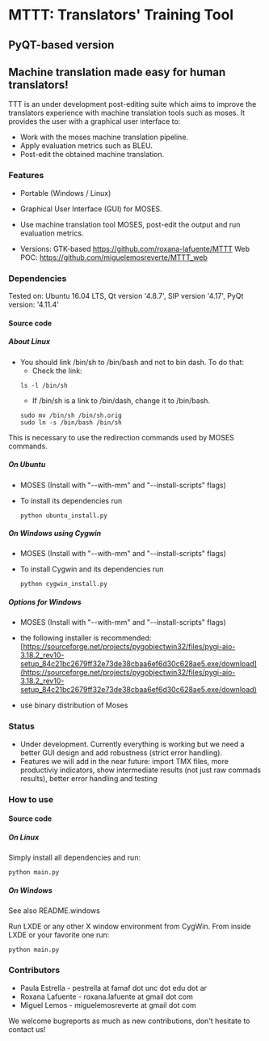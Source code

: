 
# MTTT: Translators' Training Tool
## PyQT-based version


## Machine translation made easy for human translators!
TTT is an under development post-editing suite which aims to improve the translators experience with machine translation tools such as moses. It provides the user with a graphical user interface to:

- Work with the moses machine translation pipeline.
- Apply evaluation metrics such as BLEU.
- Post-edit the obtained machine translation.



### Features
- Portable (Windows / Linux)
- Graphical User Interface (GUI) for MOSES.
- Use machine translation tool MOSES, post-edit the output and run evaluation metrics.

- Versions: 
GTK-based https://github.com/roxana-lafuente/MTTT
Web POC: https://github.com/miguelemosreverte/MTTT_web

### Dependencies
Tested on: Ubuntu 16.04 LTS, Qt version '4.8.7', SIP version '4.17', PyQt version: '4.11.4'

#### Source code

##### About Linux
- You should link /bin/sh to /bin/bash and not to bin dash. To do that:
	- Check the link:
	```
	ls -l /bin/sh
	```
	- If /bin/sh is a link to /bin/dash, change it to /bin/bash.
	```
	sudo mv /bin/sh /bin/sh.orig
	sudo ln -s /bin/bash /bin/sh
	```
This is necessary to use the redirection commands used by MOSES commands.


##### On Ubuntu
- MOSES (Install with "--with-mm" and "--install-scripts" flags)
- To install its dependencies run

	```
	python ubuntu_install.py
	```

##### On Windows using Cygwin
- MOSES (Install with "--with-mm" and "--install-scripts" flags)
- To install Cygwin and its dependencies run

	```
	python cygwin_install.py
	```
##### Options for Windows
- MOSES (Install with "--with-mm" and "--install-scripts" flags)
- the following installer is recommended:
	[https://sourceforge.net/projects/pygobjectwin32/files/pygi-aio-3.18.2_rev10-setup_84c21bc2679ff32e73de38cbaa6ef6d30c628ae5.exe/download](https://sourceforge.net/projects/pygobjectwin32/files/pygi-aio-3.18.2_rev10-setup_84c21bc2679ff32e73de38cbaa6ef6d30c628ae5.exe/download)

- use binary distribution of Moses	
	
### Status
- Under development. Currently everything is working but we need a better GUI design and add robustness (strict error handling).
- Features we will add in the near future: import TMX files, more productiviy indicators, show intermediate results (not just raw commads results), better error handling and testing


### How to use

#### Source code

##### On Linux
Simply install all dependencies and run:
```
python main.py
```
##### On Windows

See also README.windows 

Run LXDE or any other X window environment from CygWin. From inside LXDE or your favorite one run:

```
python main.py
```


### Contributors
- Paula Estrella - pestrella at famaf dot unc dot edu dot ar
- Roxana Lafuente - roxana.lafuente at gmail dot com
- Miguel Lemos - miguelemosreverte at gmail dot com

We welcome bugreports as much as new contributions, don't hesitate to contact us!

